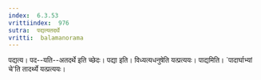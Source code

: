 ```yaml
---
index:  6.3.53
vrittiindex:  976
sutra:  पद्यत्यतदर्थे
vritti:  balamanorama 
---
```


पद्यत्य। पद--यति--अतदर्थे इति च्छेदः। पद्या इति। विध्यत्यधनुषेति यत्प्रत्ययः। पाद्यमिति। `पादार्घाभ्यां चे'ति तादर्थ्ये यत्प्रत्ययः। 

